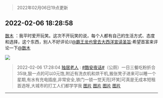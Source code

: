 > 2022年02月06日19点更新
<link rel="stylesheet" href="https://cdn.jsdelivr.net/gh/taotie6/sampleJSON@main/css/photo_show.css">
<meta name="referrer" content="no-referrer" />


 ## 2022-02-06 18:28:58 

 [㪚木](https://www.coolapk.com/feed/33348602?shareKey=ZDZhNWUyYjE0Y2JjNjFmZmFhMTM~) ：我平时爱开玩笑。这次不开玩笑的说，每个人都有自己的生活方式、态度和选择，这个东西，别人不好评论//<a class="feed-link-uname" href="/u/霸王龙也曾去大西洋宣读圣旨">@霸王龙也曾去大西洋宣读圣旨</a>:希望首富来评论一下<a class="feed-link-uname" href="/u/㪚木">@㪚木</a> 

<div class="album">
<img class="img-item" src="http://image.coolapk.com/feed/2019/0414/11/1081091_1555213610_192@320x240.gif" />
</div>

> 2022-02-06 17:28:04 
> [独居老人](https://www.coolapk.com/feed/33347282?shareKey=MzcyODIxMDMwOGY3NjFmZmFhMTM~) : <a class="feed-link-tag" href="/t/酷安夜话?type=0">#酷安夜话#</a>（公厕）一日三餐吃粉折合35块,狠一点的可以0元饱,附近有洗衣机和烘干机,搬张凳子进来可以睡一个星期,有水有充电插座,非常安全,铁门一锁一觉天亮[坏笑]可真是无成本短租首选呀,大城市的打工人们都学学我 
[图片](http://image.coolapk.com/feed/2022/0206/17/9349812_41ed9ac1_9672_0012_976@2495x3322.jpeg)
[图片](http://image.coolapk.com/feed/2022/0206/17/9349812_4865f140_9672_0019_146@2495x3322.jpeg)
[图片](http://image.coolapk.com/feed/2022/0206/17/9349812_80041b9a_9672_0021_652@2495x3322.jpeg)
[图片](http://image.coolapk.com/feed/2022/0206/17/9349812_10919c57_9672_0031_393@2495x3322.jpeg)

 ------- 

